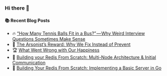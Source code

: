 ### Hi there 👋

<!--
**jorzel/jorzel** is a ✨ _special_ ✨ repository because its `README.md` (this file) appears on your GitHub profile.

Here are some ideas to get you started:

- 🔭 I’m currently working on ...
- 🌱 I’m currently learning ...
- 👯 I’m looking to collaborate on ...
- 🤔 I’m looking for help with ...
- 💬 Ask me about ...
- 📫 How to reach me: ...
- 😄 Pronouns: ...
- ⚡ Fun fact: ...
-->

#### :books: Recent Blog Posts
<!-- BLOGPOSTS:START -->
 - 🔥 [“How Many Tennis Balls Fit in a Bus?” — Why Weird Interview Questions Sometimes Make Sense](https://medium.com/@orzel.jarek/how-many-tennis-balls-fit-in-a-bus-why-weird-interview-questions-sometimes-make-sense-ec24f6aeec4e?source=rss-607ede630b31------2)
 - 📰 [The Arsonist’s Reward: Why We Fix Instead of Prevent](https://medium.com/@orzel.jarek/the-arsonists-reward-why-we-fix-instead-of-prevent-e526526329d8?source=rss-607ede630b31------2)
 - 🏆 [What Went Wrong with Our Happiness](https://medium.com/@orzel.jarek/what-went-wrong-with-our-happiness-aa1f017ba05e?source=rss-607ede630b31------2)
 - 🔘 [Building your Redis From Scratch: Multi-Node Architecture &amp; Initial Communication](https://levelup.gitconnected.com/building-your-redis-from-scratch-multi-node-architecture-initial-communication-cadfbdb1a4bb?source=rss-607ede630b31------2)
 - 📰 [Building Your Redis From Scratch: Implementing a Basic Server in Go](https://levelup.gitconnected.com/building-your-redis-from-scratch-implementing-a-basic-server-in-go-de74147c79d5?source=rss-607ede630b31------2)<!-- BLOGPOSTS:END -->
